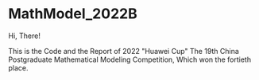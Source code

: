 # MathModel_2022B
Hi, There!

This is the Code and the Report of 2022 "Huawei Cup" The 19th China Postgraduate Mathematical Modeling Competition, Which won the fortieth place.

